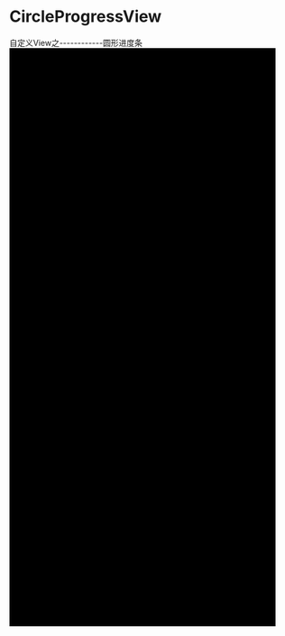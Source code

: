 # CircleProgressView
自定义View之------------圆形进度条<br/>
![Image text](https://github.com/JeffrayZ/CircleProgressView/blob/master/demo.gif)
